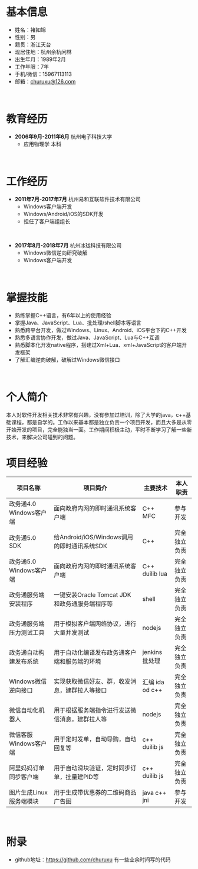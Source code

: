 
基本信息
==============
- 姓名：褚如旭
- 性别：男
- 籍贯：浙江天台
- 现居住地：杭州余杭闲林
- 出生年月：1989年2月
- 工作年限：7年
- 手机/微信：15967113113
- 邮箱：churuxu@126.com
<br>

教育经历
==============
- **2006年9月-2011年6月** 杭州电子科技大学 
  * 应用物理学 本科 
<br>

工作经历
==============
- **2011年7月-2017年7月** 杭州易和互联软件技术有限公司  
  * Windows客户端开发
  * Windows/Android/iOS的SDK开发
  * 担任了客户端组组长
<br>

- **2017年8月-2018年7月** 杭州冰珑科技有限公司
  * Windows微信逆向研究破解
  * Windows客户端开发
<br>

掌握技能
==============  
- 熟练掌握C++语言，有6年以上的使用经验
- 掌握Java、JavaScript、Lua、批处理/shell脚本等语言
- 熟悉跨平台开发，做过Windows、Linux、Android、iOS平台下的C++开发
- 熟悉多语言协作开发，做过Java、JavaScript、Lua与C++互调
- 熟悉脚本化开发native程序，搭建过Xml+Lua、xml+JavaScript的客户端开发框架
- 了解汇编逆向破解，破解过Windows微信接口
<br>

个人简介
==============
本人对软件开发相关技术非常有兴趣，没有参加过培训，除了大学的java，c++基础课程，都是自学的。工作以来基本都是独立负责一个项目开发，而且大多是从零开始开发的项目，完全能独当一面。工作期间积极主动，平时不断学习了解一些新技术，来解决公司碰到的问题。
<br> 

项目经验
==============
| 项目名称 | 项目简介 | 主要技术 | 本人职责 |
|--|--|--|--|
| 政务通4.0 Windows客户端 | 面向政府内网的即时通讯系统客户端                | C++ MFC        | 参与开发     |
| 政务通5.0 SDK           | 给Android/iOS/Windows调用的即时通讯系统SDK    | C++            | 完全独立负责 |
| 政务通5.0 Windows客户端 | 面向政府内网的即时通讯系统客户端                | C++ duilib lua | 完全独立负责 |
| 政务通服务端安装程序     | 一键安装Oracle Tomcat JDK和政务通服务端程序等  | shell          | 完全独立负责 |
| 政务通服务端压力测试工具 | 用于模拟客户端网络协议，进行大量并发测试        | nodejs          | 完全独立负责 |
| 政务通自动构建发布系统   | 用于自动化编译发布政务通客户端和服务端的环境     | jenkins 批处理  | 完全独立负责 |
| Windows微信逆向接口     | 实现获取微信好友、群，收发消息，建群拉人等接口   | 汇编 ida od c++ | 完全独立负责 |
| 微信自动化机器人        | 用于根据服务端指令进行发送微信消息，建群拉人等   | nodejs          | 完全独立负责 |
| 微信客服 Windows客户端  | 用于定时发单，自动导购，自动回复等              | c++ duilib js   | 完全独立负责 |
| 阿里妈妈订单同步客户端   | 用于自动滑块验证，定时同步订单，批量建PID等      | c++ duilib js  | 完全独立负责 |
| 图片生成Linux服务端模块 | 用于生成带优惠券的二维码商品广告图               | java c++ jni   | 参与开发     |
<br>
    
附录
==============
- github地址：https://github.com/churuxu 有一些业余时间写的代码


